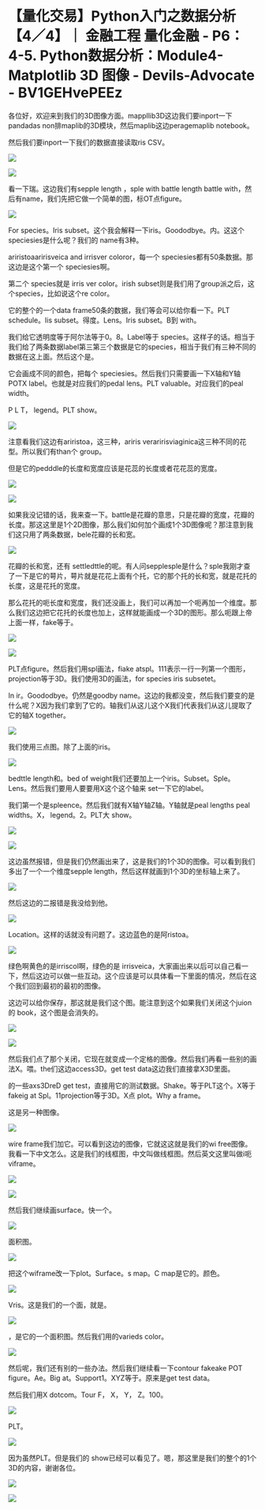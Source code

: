 # 【量化交易】Python入门之数据分析【4／4】｜ 金融工程 量化金融 - P6：4-5. Python数据分析：Module4-Matplotlib 3D 图像 - Devils-Advocate - BV1GEHvePEEz

各位好，欢迎来到我们的3D图像方面。mappllib3D这边我们要inport一下pandadas non排maplib的3D模块，然后maplib这边peragemaplib notebook。

然后我们要inport一下我们的数据直接读取ris CSV。

![](img/8bc7851023f14ec9d09edcfe41374718_1.png)

![](img/8bc7851023f14ec9d09edcfe41374718_2.png)

看一下瑞。这边我们有sepple length ，sple with battle length battle with，然后有name，我们先把它做一个简单的图，标OT点figure。



![](img/8bc7851023f14ec9d09edcfe41374718_4.png)

For species。Iris subset。这个我会解释一下iris。Goododbye。内。这这个 speciesies是什么呢？我们的 name有3种。

ariristoaaririsveica and irrisver coloror，每一个 speciesies都有50条数据。那这边是这个第一个 speciesies啊。

第二个 species就是 irris ver color。irish subset则是我们用了group派之后，这个species，比如说这个re color。

它的整个的一个data frame50条的数据，我们等会可以给你看一下。PLT schedule。Iis subset。得度。Lens。Iris subset。B到 with。

我们给它透明度等于阿尔法等于0。8。Label等于 species。这样子的话。相当于我们给了两条数据label第三第三个数据是它的species，相当于我们有三种不同的数据在这上面。然后这个是。

它会画成不同的颜色，把每个 speciesies。然后我们只需要画一下X轴和Y轴POTX label。也就是对应我们的pedal lens。PLT valuable。对应我们的peal width。

P L T， legend。PLT show。

![](img/8bc7851023f14ec9d09edcfe41374718_6.png)

注意看我们这边有ariristoa，这三种，ariris veraririsviaginica这三种不同的花型。所以我们有than个 group。

但是它的pedddle的长度和宽度应该是花蕊的长度或者花花蕊的宽度。

![](img/8bc7851023f14ec9d09edcfe41374718_8.png)

![](img/8bc7851023f14ec9d09edcfe41374718_9.png)

如果我没记错的话，我来查一下。battle是花瓣的意思，只是花瓣的宽度，花瓣的长度。那这这里是1个2D图像，那么我们如何加个画成1个3D图像呢？那注意到我们这只用了两条数据，bele花瓣的长和宽。



![](img/8bc7851023f14ec9d09edcfe41374718_11.png)

花瓣的长和宽，还有 settledttle的呢。有人问sepplesple是什么？sple我刚才查了一下是它的萼片，萼片就是花花上面有个托，它的那个托的长和宽，就是花托的长度，这是花托的宽度。

那么花托的呃长度和宽度，我们还没画上，我们可以再加一个呃再加一个维度。那么我们这边把它花托的长度也加上，这样就能画成一个3D的图形。那么呃跟上帝上面一样，fake等于。



![](img/8bc7851023f14ec9d09edcfe41374718_13.png)

![](img/8bc7851023f14ec9d09edcfe41374718_14.png)

PLT点figure。然后我们用spl画法，fiake atspl。111表示一行一列第一个图形，projection等于3D。我们使用3D的画法，for species iris subsetet。

In ir。Goododbye。仍然是goodby name。这边的我都没变，然后我们要变的是什么呢？X因为我们拿到了它的。轴我们从这儿这个X我们代表我们从这儿提取了它的轴X together。



![](img/8bc7851023f14ec9d09edcfe41374718_16.png)

我们使用三点图。除了上面的iris。

![](img/8bc7851023f14ec9d09edcfe41374718_18.png)

bedttle length和。bed of weight我们还要加上一个iris。Subset。Sple。Lens。然后我们要用人要要用X这个这个轴来 set一下它的label。

我们第一个是spleence。然后我们就有X轴Y轴Z轴。Y轴就是peal lengths peal widths。X， legend。2。PLT大 show。



![](img/8bc7851023f14ec9d09edcfe41374718_20.png)

![](img/8bc7851023f14ec9d09edcfe41374718_21.png)

这边虽然报错，但是我们仍然画出来了，这是我们的1个3D的图像。可以看到我们多出了一个一个维度sepple length，然后这样就画到1个3D的坐标轴上来了。



![](img/8bc7851023f14ec9d09edcfe41374718_23.png)

然后这边的二报错是我没给到他。

![](img/8bc7851023f14ec9d09edcfe41374718_25.png)

Location。这样的话就没有问题了。这边蓝色的是阿ristoa。

![](img/8bc7851023f14ec9d09edcfe41374718_27.png)

绿色啊黄色的是irriscol啊，绿色的是 irrisveica，大家画出来以后可以自己看一下，然后这边可以做一些互动。这个应该是可以具体看一下里面的情况，然后在这个我们回到最初的最初的图像。

这边可以给你保存，那这就是我们这个图。能注意到这个如果我们关闭这个juion的 book，这个图是会消失的。



![](img/8bc7851023f14ec9d09edcfe41374718_29.png)

![](img/8bc7851023f14ec9d09edcfe41374718_30.png)

然后我们点了那个关闭，它现在就变成一个定格的图像。然后我们再看一些别的画法X。喂。the们这边access3D。get test data这边我们直接拿X3D里面。

的一些axs3DreD get test，直接用它的测试数据。Shake。等于PLT这个。X等于 fakeig at Spl。11projection等于3D。X点 plot。Why a frame。

这是另一种图像。

![](img/8bc7851023f14ec9d09edcfe41374718_32.png)

wire frame我们加它。可以看到这边的图像，它就这这就是我们的wi free图像。我看一下中文怎么。这是我们的线框图，中文叫做线框图。然后英文这里叫做i呃viframe。



![](img/8bc7851023f14ec9d09edcfe41374718_34.png)

![](img/8bc7851023f14ec9d09edcfe41374718_35.png)

然后我们继续画surface。快一个。

![](img/8bc7851023f14ec9d09edcfe41374718_37.png)

面积图。

![](img/8bc7851023f14ec9d09edcfe41374718_39.png)

把这个wiframe改一下plot。Surface。s map。C map是它的。颜色。

![](img/8bc7851023f14ec9d09edcfe41374718_41.png)

Vris。这是我们的一个面，就是。

![](img/8bc7851023f14ec9d09edcfe41374718_43.png)

，是它的一个面积图。然后我们用的varieds color。

![](img/8bc7851023f14ec9d09edcfe41374718_45.png)

然后呢，我们还有别的一些办法。然后我们继续看一下contour fakeake POT figure。Ae。Big at。Support1。XYZ等于。原来是get test data。

然后我们用X dotcom。Tour F， X， Y， Z。100。

![](img/8bc7851023f14ec9d09edcfe41374718_47.png)

PLT。

![](img/8bc7851023f14ec9d09edcfe41374718_49.png)

因为虽然PLT。但是我们的 show已经可以看见了。嗯，那这里是我们的整个的1个3D的内容，谢谢各位。



![](img/8bc7851023f14ec9d09edcfe41374718_51.png)

![](img/8bc7851023f14ec9d09edcfe41374718_52.png)